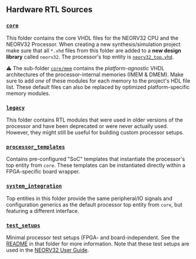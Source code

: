 ## Hardware RTL Sources

### [`core`](https://github.com/stnolting/neorv32/tree/main/rtl/core)

This folder contains the core VHDL files for the NEORV32 CPU and the NEORV32 Processor.
When creating a new synthesis/simulation project make sure that all `*.vhd` files from this
folder are added to a **new design library** called `neorv32`. The processor's top entity
is [`neorv32_top.vhd`](https://github.com/stnolting/neorv32/blob/main/rtl/core/neorv32_top.vhd).

:warning: The sub-folder [`core/mem`](https://github.com/stnolting/neorv32/tree/main/rtl/core/mem)
contains the _platform-agnostic_ VHDL architectures of the processor-internal memories (IMEM & DMEM).
Make sure to add _one_ of these modules for each memory to the project's HDL file list. These default
files can also be replaced by optimized platform-specific memory modules.

### [`legacy`](https://github.com/stnolting/neorv32/tree/main/rtl/legacy)

This folder contains RTL modules that were used in older versions of the processor and have
been deprecated or were never actually used. However, they might still be useful for building
custom processor setups.

### [`processor_templates`](https://github.com/stnolting/neorv32/tree/main/rtl/processor_templates)

Contains pre-configured "SoC" templates that instantiate the processor's top entity from `core`.
These templates can be instantiated directly within a FPGA-specific board wrapper.

### [`system_integration`](https://github.com/stnolting/neorv32/tree/main/rtl/system_integration)

Top entities in this folder provide the same peripheral/IO signals and configuration generics as
the default processor top entity from `core`, but featuring a different interface.

### [`test_setups`](https://github.com/stnolting/neorv32/tree/main/rtl/test_setups)

Minimal processor test setups (FPGA- and board-independent. See the
[README](https://github.com/stnolting/neorv32/tree/main/rtl/test_setups)
in that folder for more information. Note that these test setups are used in the
[NEORV32 User Guide](https://stnolting.github.io/neorv32/ug).
